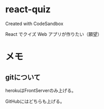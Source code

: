 # react-quiz

Created with CodeSandbox

React でクイズ Web アプリが作りたい（願望）

# メモ

## gitについて

herokuはFrontServerのみ上げる。

GitHubにはどちらも上げる。

